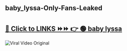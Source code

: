 
 ## baby_lyssa-Only-Fans-Leaked

# <h2><a href="https://clipsfans.com/baby_lyssa&ref=git">🔗 Click to LINKS ⏩⏩ 👉 🟢 baby lyssa </a></h2>

<a href="https://clipsfans.com/baby_lyssa&ref=git" rel="nofollow" data-target="animated-image.originalLink"><img src="https://i.ibb.co.com/xMMVF88/686577567.gif" alt="Viral Video Original" style="max-width: 100%; display: inline-block;" data-target="animated-image.originalImage"></a>
